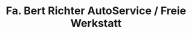 ---
title: "Fa. Bert Richter AutoService / Freie Werkstatt"
url: /zwickau/fa-bert-richter-autoservice-freie-werkstatt/
shop: Autowerkstatt
---